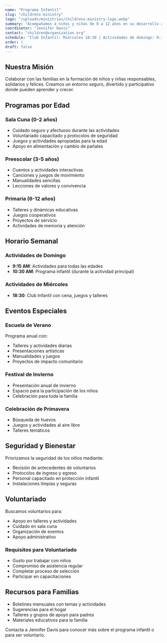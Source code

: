 ```yaml
---
name: "Programa Infantil"
slug: "childrens-ministry"
logo: "/uploads/ministries/childrens-ministry-logo.webp"
summary: "Acompañamos a niños y niñas de 0 a 12 años en su desarrollo a través de programas lúdicos y educativos, promoviendo valores y convivencia."
coordinator: "Jennifer Davis"
contact: "children@organization.org"
schedule: "Club Infantil: Miércoles 18:30 | Actividades de domingo: 9:15 y 10:30"
order: 1
draft: false
---
```


## Nuestra Misión

Colaborar con las familias en la formación de niños y niñas responsables, solidarios y felices. Creamos un entorno seguro, divertido y participativo donde pueden aprender y crecer.

## Programas por Edad

### Sala Cuna (0-2 años)
- Cuidado seguro y afectuoso durante las actividades
- Voluntariado capacitado y protocolos de seguridad
- Juegos y actividades apropiadas para la edad
- Apoyo en alimentación y cambio de pañales

### Preescolar (3-5 años)
- Cuentos y actividades interactivas
- Canciones y juegos de movimiento
- Manualidades sencillas
- Lecciones de valores y convivencia

### Primaria (6-12 años)
- Talleres y dinámicas educativas
- Juegos cooperativos
- Proyectos de servicio
- Actividades de memoria y atención

## Horario Semanal

### Actividades de Domingo
- **9:15 AM**: Actividades para todas las edades
- **10:30 AM**: Programa infantil (durante la actividad principal)

### Actividades de Miércoles
- **18:30**: Club Infantil con cena, juegos y talleres

## Eventos Especiales

### Escuela de Verano
Programa anual con:
- Talleres y actividades diarias
- Presentaciones artísticas
- Manualidades y juegos
- Proyectos de impacto comunitario

### Festival de Invierno
- Presentación anual de invierno
- Espacio para la participación de los niños
- Celebración para toda la familia

### Celebración de Primavera
- Búsqueda de huevos
- Juegos y actividades al aire libre
- Talleres temáticos

## Seguridad y Bienestar

Priorizamos la seguridad de los niños mediante:
- Revisión de antecedentes de voluntarios
- Protocolos de ingreso y egreso
- Personal capacitado en protección infantil
- Instalaciones limpias y seguras

## Voluntariado

Buscamos voluntarios para:
- Apoyo en talleres y actividades
- Cuidado en sala cuna
- Organización de eventos
- Apoyo administrativo

### Requisitos para Voluntariado
- Gusto por trabajar con niños
- Compromiso de asistencia regular
- Completar proceso de selección
- Participar en capacitaciones

## Recursos para Familias

- Boletines mensuales con temas y actividades
- Sugerencias para el hogar
- Talleres y grupos de apoyo para padres
- Materiales educativos para la familia

Contacta a Jennifer Davis para conocer más sobre el programa infantil o para ser voluntario.